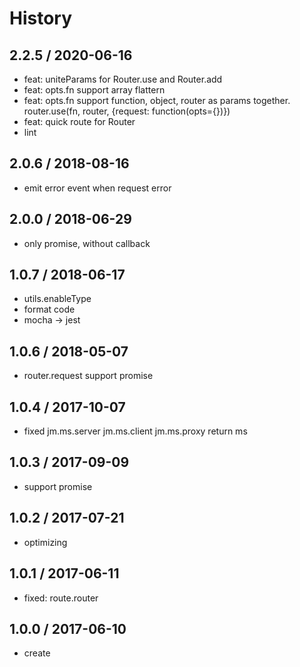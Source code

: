 # History

## 2.2.5 / 2020-06-16
- feat: uniteParams for Router.use and Router.add
- feat: opts.fn support array flattern
- feat: opts.fn support function, object, router as params together. router.use(fn, router, {request: function(opts={})})
- feat: quick route for Router
- lint

## 2.0.6 / 2018-08-16
- emit error event when request error

## 2.0.0 / 2018-06-29
- only promise, without callback

## 1.0.7 / 2018-06-17
- utils.enableType
- format code
- mocha -> jest

## 1.0.6 / 2018-05-07
- router.request support promise

## 1.0.4 / 2017-10-07
- fixed jm.ms.server jm.ms.client jm.ms.proxy return ms

## 1.0.3 / 2017-09-09
- support promise

## 1.0.2 / 2017-07-21
- optimizing

## 1.0.1 / 2017-06-11
- fixed: route.router

## 1.0.0 / 2017-06-10
- create
